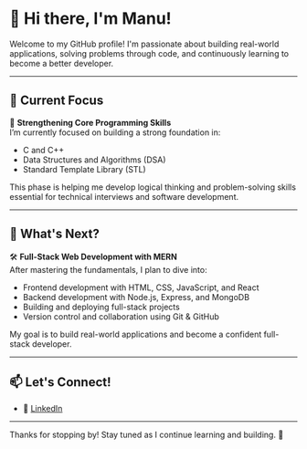 # 👋 Hi there, I'm Manu!

Welcome to my GitHub profile! I'm passionate about building real-world applications, solving problems through code, and continuously learning to become a better developer.

---

## 🧭 Current Focus

🎯 **Strengthening Core Programming Skills**  
I’m currently focused on building a strong foundation in:
- C and C++
- Data Structures and Algorithms (DSA)
- Standard Template Library (STL)

This phase is helping me develop logical thinking and problem-solving skills essential for technical interviews and software development.

---

## 🚀 What's Next?

🛠️ **Full-Stack Web Development with MERN**  
After mastering the fundamentals, I plan to dive into:
- Frontend development with HTML, CSS, JavaScript, and React
- Backend development with Node.js, Express, and MongoDB
- Building and deploying full-stack projects
- Version control and collaboration using Git & GitHub

My goal is to build real-world applications and become a confident full-stack developer.

---
## 📫 Let's Connect!
- 💼 <a href="https://www.linkedin.com/in/manoj-kumar-9294091aa/" target="_blank">LinkedIn</a>

---

Thanks for stopping by! Stay tuned as I continue learning and building. 🚀
